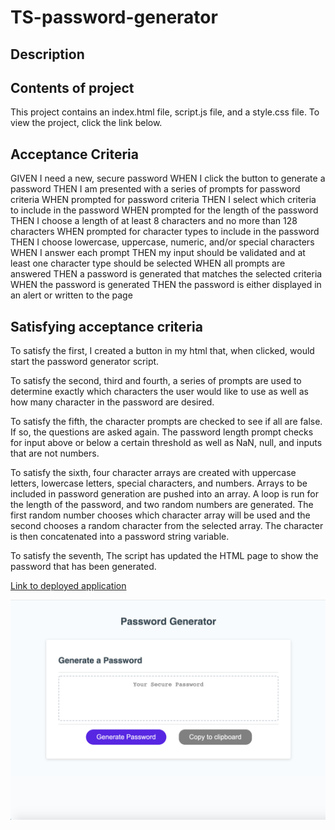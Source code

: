 # TS-password-generator

## Description

## Contents of project
This project contains an index.html file, script.js file, and a style.css file. To view the project, click the link below.

## Acceptance Criteria
GIVEN I need a new, secure password
WHEN I click the button to generate a password
THEN I am presented with a series of prompts for password criteria
WHEN prompted for password criteria
THEN I select which criteria to include in the password
WHEN prompted for the length of the password
THEN I choose a length of at least 8 characters and no more than 128 characters
WHEN prompted for character types to include in the password
THEN I choose lowercase, uppercase, numeric, and/or special characters
WHEN I answer each prompt
THEN my input should be validated and at least one character type should be selected
WHEN all prompts are answered
THEN a password is generated that matches the selected criteria
WHEN the password is generated
THEN the password is either displayed in an alert or written to the page

## Satisfying acceptance criteria
To satisfy the first, I created a button in my html that, when clicked, would start the password generator script.

To satisfy the second, third and fourth, a series of prompts are used to determine exactly  which characters the user would like to use as well as how many character in the password are desired.

To satisfy the fifth, the character prompts are checked to see if all are false. If so, the questions are asked again. The password length prompt checks for input above or below a certain threshold as well as NaN, null, and inputs that are not numbers.

To satisfy the sixth, four character arrays are created with uppercase letters, lowercase letters, special characters, and numbers. Arrays to be included in password generation are pushed into an array.  A loop is run for the length of the password, and two random numbers are generated. The first random number chooses which character array will be used and the second chooses a random character from the selected array. The character is then concatenated into a password string variable.

To satisfy the seventh, The script has updated the HTML page to show the password that has been generated.

[Link to deployed application](https://justpeachy8688.github.io/TS-password-generator)

![Example Screenshot](assets/password.png)